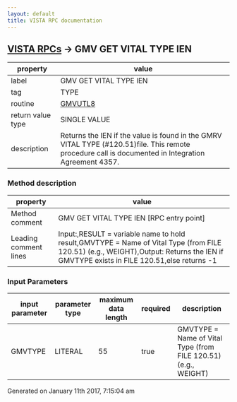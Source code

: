 ```yaml
---
layout: default
title: VISTA RPC documentation
---
```




## [VISTA RPCs](TableOfContent.md) &#8594; GMV GET VITAL TYPE IEN 

 property | value 
--- | --- 
 label | GMV GET VITAL TYPE IEN
 tag | TYPE
 routine | [GMVUTL8](http://code.osehra.org/dox/Routine_GMVUTL8_source.html)
 return value type | SINGLE VALUE
 description | Returns the IEN if the value is found in the GMRV VITAL TYPE (#120.51)file. This remote procedure call is documented in Integration Agreement 4357.


### Method description

 property | value 
--- | --- 
 Method comment | GMV GET VITAL TYPE IEN [RPC entry point]
 Leading comment lines | Input:,RESULT = variable name to hold result,GMVTYPE = Name of Vital Type (from FILE 120.51) (e.g., WEIGHT),Output: Returns the IEN if GMVTYPE exists in FILE 120.51,else returns -1

### Input Parameters

| input parameter | parameter type | maximum data length | required | description | 
| --- | --- | --- | --- | --- | 
| GMVTYPE | LITERAL | 55 | true | GMVTYPE = Name of Vital Type (from FILE 120.51) (e.g., WEIGHT) | 




 Generated on January 11th 2017, 7:15:04 am
